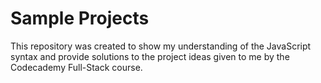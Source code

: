 # Sample Projects

This repository was created to show my understanding of the JavaScript syntax and provide solutions to the project ideas given to me by the Codecademy Full-Stack course.
